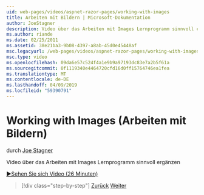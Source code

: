 ```yaml
---
uid: web-pages/videos/aspnet-razor-pages/working-with-images
title: Arbeiten mit Bildern | Microsoft-Dokumentation
author: JoeStagner
description: Video über das Arbeiten mit Images Lernprogramm sinnvoll ergänzen
ms.author: riande
ms.date: 02/25/2011
ms.assetid: 38e21ba3-9b08-4397-a8ab-45d0e45448af
msc.legacyurl: /web-pages/videos/aspnet-razor-pages/working-with-images
msc.type: video
ms.openlocfilehash: 09da6e57c524f4a1e9b9a97193dc83e7a2b5f61a
ms.sourcegitcommit: 0f1119340e4464720cfd16d0ff15764746ea1fea
ms.translationtype: MT
ms.contentlocale: de-DE
ms.lasthandoff: 04/09/2019
ms.locfileid: "59390791"
---
```

# <a name="working-with-images"></a>Working with Images (Arbeiten mit Bildern)

durch [Joe Stagner](https://github.com/JoeStagner)

Video über das Arbeiten mit Images Lernprogramm sinnvoll ergänzen

[&#9654;Sehen Sie sich Video (26 Minuten)](https://channel9.msdn.com/Blogs/ASP-NET-Site-Videos/working-with-images)

> [!div class="step-by-step"]
> [Zurück](working-with-files.md)
> [Weiter](working-with-video.md)
